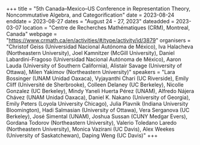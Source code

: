 +++
title = "5th Canada–Mexico–US Conference in Representation Theory, Noncommutative Algebra, and Categorification"
date = 2023-08-24
enddate = 2023-08-27
dates = "August 24 - 27, 2023"
dateadded = 2023-03-07
location = "Centre de Recherches Mathématiques (CRM), Montreal, Canada"
webpage = "https://www.crmath.ca/en/activities/#/type/activity/id/3879"
organisers = "Christof Geiss (Universidad Nacional Autónoma de México), Iva Halacheva (Northeastern University), Joel Kamnitzer (McGill University), Daniel Labardini-Fragoso (Universidad Nacional Autónoma de México), Aaron Lauda (University of Southern California), Alistair Savage (University of Ottawa), Milen Yakimov (Northeastern University)"
speakers = "Lara Bossinger (UNAM Unidad Oaxaca), Vyjayanthi Chari (UC Riverside), Emily Cliff (Université de Sherbrooke), Colleen Delaney (UC Berkeley), Nicolle Gonzalez (UC Berkeley), Mindy Yaneli Huerta Pérez (UNAM), Alfredo Nájera Chávez (UNAM Unidad Oaxaca), Daniel K. Nakano (University of Georgia), Emily Peters (Loyola University Chicago), Julia Plavnik (Indiana University Bloomington), Hadi Salmasian (University of Ottawa), Vera Serganova (UC Berkeley), José Simental (UNAM), Joshua Sussan (CUNY Medgar Evers), Gordana Todorov (Northeastern University), Valerio Toledano Laredo (Northeastern University), Monica Vazirani (UC Davis), Alex Weekes (University of Saskatchewan), Daping Weng (UC Davis)"
+++
